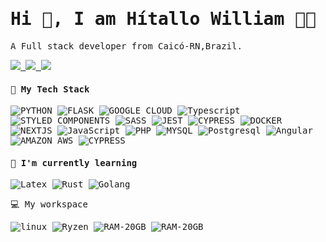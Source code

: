 
<samp>
  <h1> Hi 👋, I am Hítallo William 👨‍💻</h1>
  
  <p>A Full stack developer from Caicó-RN,Brazil.</p>

  <div>
   <a href="https://www.instagram.com/hitallo_william/" target="_blank">
      <img src="https://img.shields.io/badge/Instagram-E4405F?style=for-the-badge&logo=instagram&logoColor=white"/>
    </a>
    <a href="https://www.linkedin.com/in/hitallo-william-825923180/" target="_blank">
      <img src="https://img.shields.io/badge/LinkedIn-0077B5?style=for-the-badge&logo=linkedin&logoColor=white"/>
    </a>
    <a href="mailto:hitallo91@gmail.com" target="_blank">
      <img src="https://img.shields.io/badge/Gmail-D14836?style=for-the-badge&logo=gmail&logoColor=white"/>
    </a>
  </div>

  <div>
    <h4>🔭 My Tech Stack</h4>
    <div>
      <img src="https://img.shields.io/badge/Python-FFD43B?style=for-the-badge&logo=python&logoColor=darkgreen" alt="PYTHON"/>
      <img src="https://img.shields.io/badge/Flask-000000?style=for-the-badge&logo=flask&logoColor=white" alt="FLASK"/>
      <img src="https://img.shields.io/badge/Google_Cloud-4285F4?style=for-the-badge&logo=google-cloud&logoColor=white" alt="GOOGLE CLOUD"/>
      <img src="https://img.shields.io/badge/TypeScript-007ACC?style=for-the-badge&logo=typescript&logoColor=white" alt="Typescript"/>
      <img src="https://img.shields.io/badge/styled--components-DB7093?style=for-the-badge&logo=styled-components&logoColor=white" alt="STYLED COMPONENTS"/>
      <img src="https://img.shields.io/badge/Sass-CC6699?style=for-the-badge&logo=sass&logoColor=white" alt="SASS"/>
      <img src="https://img.shields.io/badge/Jest-C21325?style=for-the-badge&logo=jest&logoColor=white" alt="JEST"/>
      <img src="https://img.shields.io/badge/Cypress-17202C?style=for-the-badge&logo=cypress&logoColor=white" alt="CYPRESS"/>
      <img src="https://img.shields.io/badge/Docker-2CA5E0?style=for-the-badge&logo=docker&logoColor=white" alt="DOCKER"/>
      <img src="https://img.shields.io/badge/next.js-000000?style=for-the-badge&logo=next-dot-js&logoColor=white" alt="NEXTJS"/>
      <img src="https://img.shields.io/badge/JavaScript-323330?style=for-the-badge&logo=javascript&logoColor=F7DF1E" alt="JavaScript"/>
      <img src="https://img.shields.io/badge/PHP-777BB4?style=for-the-badge&logo=php&logoColor=white" alt="PHP"/>
      <img src="https://img.shields.io/badge/MySQL-00000F?style=for-the-badge&logo=mysql&logoColor=white" alt="MYSQL"/>
      <img src="https://img.shields.io/badge/PostgreSQL-316192?style=for-the-badge&logo=postgresql&logoColor=white" alt="Postgresql"/>
      <img src="https://img.shields.io/badge/Angular-DD0031?style=for-the-badge&logo=angular&logoColor=white" alt="Angular"/>
      <img src="https://img.shields.io/badge/Amazon_AWS-232F3E?style=for-the-badge&logo=amazon-aws&logoColor=white" alt="AMAZON AWS"/>
      <img src="https://img.shields.io/badge/Cypress-17202C?style=for-the-badge&logo=cypress&logoColor=white" alt="CYPRESS"/>
    </div>
  </div>

  <!-- <div>
    <h4>🔭 My Tech knowledge</h4>
    <div>
      <img src="https://img.shields.io/badge/JavaScript-323330?style=for-the-badge&logo=javascript&logoColor=F7DF1E" alt="JavaScript"/>
    </div>
  </div> -->

  <div>
    <h4>🌱 I'm currently learning</h4>
    <div>
      <img src="https://img.shields.io/badge/LaTeX-47A141?style=for-the-badge&logo=LaTeX&logoColor=white" alt="Latex"/>
      <img src="https://img.shields.io/badge/Rust-000000?style=for-the-badge&logo=rust&logoColor=white" alt="Rust"/>
      <img src="https://img.shields.io/badge/Golang-29BEB0?style=for-the-badge&logo=go&logoColor=white" alt="Golang">
    </div>
  </div>

  <p>💻 My workspace</p>
  <div>
    <img src="https://img.shields.io/badge/Linux-98ff98?style=for-the-badge&logo=linux&logoColor=black" alt="linux"/>
    <img src="https://img.shields.io/badge/AMD-Ryzen_5_3500U-ED1C24?style=for-the-badge&logo=amd&logoColor=white" alt="Ryzen"/>
    <img src="https://img.shields.io/badge/RAM-20GB-8A4FFF.svg?&style=for-the-badge&logoColor=white" alt="RAM-20GB"/>
    <img src="https://img.shields.io/badge/MONITOR-LG_29WK600-a50034.svg?&style=for-the-badge&logoColor=white&logo=lg" alt="RAM-20GB"/>
  </div>

  <!-- ![Hitallo's GitHub stats](https://github-readme-stats.vercel.app/api?username=hitallow&count_private=true&show_icons=true&theme=radical) -->

  <!-- [![Top Langs](https://github-readme-stats.vercel.app/api/top-langs/?username=hitallow&layout=compact&count_private=true&hide=Jupyter%20Notebook&theme=radical)](https://github.com/hitallow/github-readme-stats) -->
  
  
</samp>



<!--
**hitallow/hitallow** is a ✨ _special_ ✨ repository because its `README.md` (this file) appears on your GitHub profile.

Here are some ideas to get you started:

- 🔭 I’m currently working on ...
- 🌱 I’m currently learning ...
- 👯 I’m looking to collaborate on ...
- 🤔 I’m looking for help with ...
- 💬 Ask me about ...
- 📫 How to reach me: ...
- 😄 Pronouns: ...
- ⚡ Fun fact: ...
-->



